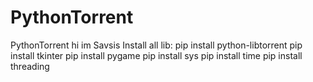 # PythonTorrent
PythonTorrent
hi im Savsis
Install all lib:
pip install python-libtorrent
pip install tkinter
pip install pygame
pip install sys
pip install time
pip install threading
